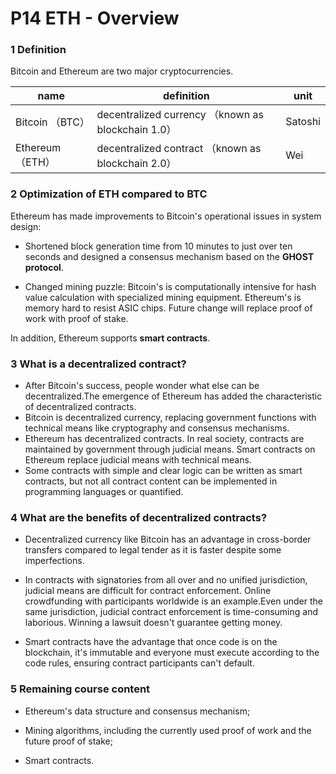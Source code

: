 # P14 ETH - Overview
### 1 Definition

Bitcoin and Ethereum are two major cryptocurrencies.

| name              | definition                                          | unit    |
| ----------------- | --------------------------------------------------- | ------- |
| Bitcoin （BTC）   | decentralized currency （known as blockchain 1.0）  | Satoshi |
| Ethereum  （ETH） | decentralized contract  （known as blockchain 2.0） | Wei     |

### 2 Optimization of ETH compared to BTC

Ethereum has made improvements to Bitcoin's operational issues in system design:

- Shortened block generation time from 10 minutes to just over ten seconds and designed a consensus mechanism based on the **GHOST protocol**.

- Changed mining puzzle: Bitcoin's is computationally intensive for hash value calculation with specialized mining equipment. Ethereum's is memory hard to resist ASIC chips. Future change will replace proof of work with proof of stake.

In addition, Ethereum supports **smart contracts**.

### 3 What is a decentralized contract? 

- After Bitcoin's success, people wonder what else can be decentralized.The emergence of Ethereum has added the characteristic of decentralized contracts. 
- Bitcoin is decentralized currency, replacing government functions with technical means like cryptography and consensus mechanisms.
- Ethereum has decentralized contracts. In real society, contracts are maintained by government through judicial means. Smart contracts on Ethereum replace judicial means with technical means.
- Some contracts with simple and clear logic can be written as smart contracts, but not all contract content can be implemented in programming languages or quantified.

### 4 What are the benefits of decentralized contracts?

- Decentralized currency like Bitcoin has an advantage in cross-border transfers compared to legal tender as it is faster despite some imperfections.

- In contracts with signatories from all over and no unified jurisdiction, judicial means are difficult for contract enforcement. Online crowdfunding with participants worldwide is an example.Even under the same jurisdiction, judicial contract enforcement is time-consuming and laborious. Winning a lawsuit doesn't guarantee getting money.

- Smart contracts have the advantage that once code is on the blockchain, it's immutable and everyone must execute according to the code rules, ensuring contract participants can't default.

### 5 Remaining course content

- Ethereum's data structure and consensus mechanism;

- Mining algorithms, including the currently used proof of work and the future proof of stake; 

- Smart contracts.
